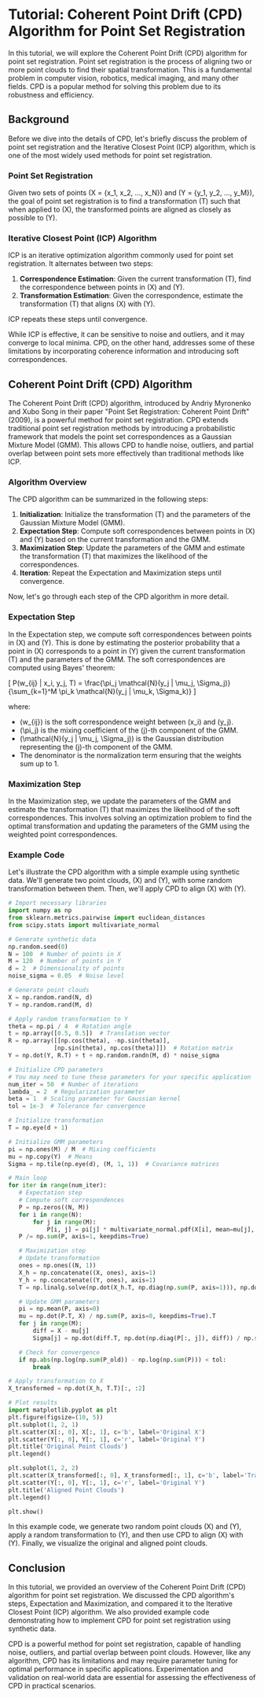 # Tutorial: Coherent Point Drift (CPD) Algorithm for Point Set Registration

In this tutorial, we will explore the Coherent Point Drift (CPD) algorithm for point set registration. Point set registration is the process of aligning two or more point clouds to find their spatial transformation. This is a fundamental problem in computer vision, robotics, medical imaging, and many other fields. CPD is a popular method for solving this problem due to its robustness and efficiency.

## Background

Before we dive into the details of CPD, let's briefly discuss the problem of point set registration and the Iterative Closest Point (ICP) algorithm, which is one of the most widely used methods for point set registration.

### Point Set Registration

Given two sets of points \(X = \{x_1, x_2, ..., x_N\}\) and \(Y = \{y_1, y_2, ..., y_M\}\), the goal of point set registration is to find a transformation \(T\) such that when applied to \(X\), the transformed points are aligned as closely as possible to \(Y\).

### Iterative Closest Point (ICP) Algorithm

ICP is an iterative optimization algorithm commonly used for point set registration. It alternates between two steps:

1. **Correspondence Estimation**: Given the current transformation \(T\), find the correspondence between points in \(X\) and \(Y\).
2. **Transformation Estimation**: Given the correspondence, estimate the transformation \(T\) that aligns \(X\) with \(Y\).

ICP repeats these steps until convergence.

While ICP is effective, it can be sensitive to noise and outliers, and it may converge to local minima. CPD, on the other hand, addresses some of these limitations by incorporating coherence information and introducing soft correspondences.

## Coherent Point Drift (CPD) Algorithm

The Coherent Point Drift (CPD) algorithm, introduced by Andriy Myronenko and Xubo Song in their paper "Point Set Registration: Coherent Point Drift" (2009), is a powerful method for point set registration. CPD extends traditional point set registration methods by introducing a probabilistic framework that models the point set correspondences as a Gaussian Mixture Model (GMM). This allows CPD to handle noise, outliers, and partial overlap between point sets more effectively than traditional methods like ICP.

### Algorithm Overview

The CPD algorithm can be summarized in the following steps:

1. **Initialization**: Initialize the transformation \(T\) and the parameters of the Gaussian Mixture Model (GMM).
2. **Expectation Step**: Compute soft correspondences between points in \(X\) and \(Y\) based on the current transformation and the GMM.
3. **Maximization Step**: Update the parameters of the GMM and estimate the transformation \(T\) that maximizes the likelihood of the correspondences.
4. **Iteration**: Repeat the Expectation and Maximization steps until convergence.

Now, let's go through each step of the CPD algorithm in more detail.

### Expectation Step

In the Expectation step, we compute soft correspondences between points in \(X\) and \(Y\). This is done by estimating the posterior probability that a point in \(X\) corresponds to a point in \(Y\) given the current transformation \(T\) and the parameters of the GMM. The soft correspondences are computed using Bayes' theorem:

\[
P(w_{ij} | x_i, y_j, T) = \frac{\pi_j \mathcal{N}(y_j | \mu_j, \Sigma_j)}{\sum_{k=1}^M \pi_k \mathcal{N}(y_j | \mu_k, \Sigma_k)}
\]

where:
- \(w_{ij}\) is the soft correspondence weight between \(x_i\) and \(y_j\).
- \(\pi_j\) is the mixing coefficient of the \(j\)-th component of the GMM.
- \(\mathcal{N}(y_j | \mu_j, \Sigma_j)\) is the Gaussian distribution representing the \(j\)-th component of the GMM.
- The denominator is the normalization term ensuring that the weights sum up to 1.

### Maximization Step

In the Maximization step, we update the parameters of the GMM and estimate the transformation \(T\) that maximizes the likelihood of the soft correspondences. This involves solving an optimization problem to find the optimal transformation and updating the parameters of the GMM using the weighted point correspondences.

### Example Code

Let's illustrate the CPD algorithm with a simple example using synthetic data. We'll generate two point clouds, \(X\) and \(Y\), with some random transformation between them. Then, we'll apply CPD to align \(X\) with \(Y\).

 ```python
# Import necessary libraries
import numpy as np
from sklearn.metrics.pairwise import euclidean_distances
from scipy.stats import multivariate_normal

# Generate synthetic data
np.random.seed(0)
N = 100  # Number of points in X
M = 120  # Number of points in Y
d = 2  # Dimensionality of points
noise_sigma = 0.05  # Noise level

# Generate point clouds
X = np.random.rand(N, d)
Y = np.random.rand(M, d)

# Apply random transformation to Y
theta = np.pi / 4  # Rotation angle
t = np.array([0.5, 0.5])  # Translation vector
R = np.array([[np.cos(theta), -np.sin(theta)],
              [np.sin(theta), np.cos(theta)]])  # Rotation matrix
Y = np.dot(Y, R.T) + t + np.random.randn(M, d) * noise_sigma

# Initialize CPD parameters
# You may need to tune these parameters for your specific application
num_iter = 50  # Number of iterations
lambda_ = 2  # Regularization parameter
beta = 1  # Scaling parameter for Gaussian kernel
tol = 1e-3  # Tolerance for convergence

# Initialize transformation
T = np.eye(d + 1)

# Initialize GMM parameters
pi = np.ones(M) / M  # Mixing coefficients
mu = np.copy(Y)  # Means
Sigma = np.tile(np.eye(d), (M, 1, 1))  # Covariance matrices

# Main loop
for iter in range(num_iter):
    # Expectation step
    # Compute soft correspondences
    P = np.zeros((N, M))
    for i in range(N):
        for j in range(M):
            P[i, j] = pi[j] * multivariate_normal.pdf(X[i], mean=mu[j], cov=Sigma[j])
    P /= np.sum(P, axis=1, keepdims=True)

    # Maximization step
    # Update transformation
    ones = np.ones((N, 1))
    X_h = np.concatenate((X, ones), axis=1)
    Y_h = np.concatenate((Y, ones), axis=1)
    T = np.linalg.solve(np.dot(X_h.T, np.diag(np.sum(P, axis=1))), np.dot(X_h.T, np.dot(np.diag(np.sum(P, axis=1)), Y_h)))

    # Update GMM parameters
    pi = np.mean(P, axis=0)
    mu = np.dot(P.T, X) / np.sum(P, axis=0, keepdims=True).T
    for j in range(M):
        diff = X - mu[j]
        Sigma[j] = np.dot(diff.T, np.dot(np.diag(P[:, j]), diff)) / np.sum(P[:, j])

    # Check for convergence
    if np.abs(np.log(np.sum(P_old)) - np.log(np.sum(P))) < tol:
        break

# Apply transformation to X
X_transformed = np.dot(X_h, T.T)[:, :2]

# Plot results
import matplotlib.pyplot as plt
plt.figure(figsize=(10, 5))
plt.subplot(1, 2, 1)
plt.scatter(X[:, 0], X[:, 1], c='b', label='Original X')
plt.scatter(Y[:, 0], Y[:, 1], c='r', label='Original Y')
plt.title('Original Point Clouds')
plt.legend()

plt.subplot(1, 2, 2)
plt.scatter(X_transformed[:, 0], X_transformed[:, 1], c='b', label='Transformed X')
plt.scatter(Y[:, 0], Y[:, 1], c='r', label='Original Y')
plt.title('Aligned Point Clouds')
plt.legend()

plt.show()
```

In this example code, we generate two random point clouds \(X\) and \(Y\), apply a random transformation to \(Y\), and then use CPD to align \(X\) with \(Y\). Finally, we visualize the original and aligned point clouds.

## Conclusion

In this tutorial, we provided an overview of the Coherent Point Drift (CPD) algorithm for point set registration. We discussed the CPD algorithm's steps, Expectation and Maximization, and compared it to the Iterative Closest Point (ICP) algorithm. We also provided example code demonstrating how to implement CPD for point set registration using synthetic data.

CPD is a powerful method for point set registration, capable of handling noise, outliers, and partial overlap between point clouds. However, like any algorithm, CPD has its limitations and may require parameter tuning for optimal performance in specific applications. Experimentation and validation on real-world data are essential for assessing the effectiveness of CPD in practical scenarios.